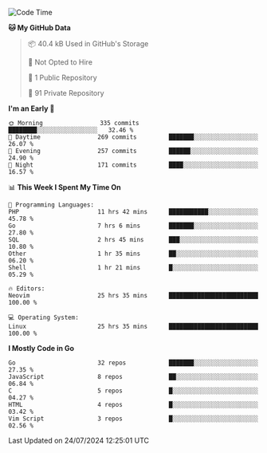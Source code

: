 
<!--START_SECTION:waka-->
![Code Time](http://img.shields.io/badge/Code%20Time-5%2C091%20hrs%2011%20mins-blue)

**🐱 My GitHub Data** 

> 📦 40.4 kB Used in GitHub's Storage 
 > 
> 🚫 Not Opted to Hire
 > 
> 📜 1 Public Repository 
 > 
> 🔑 91 Private Repository 
 > 
**I'm an Early 🐤** 

```text
🌞 Morning                335 commits         ████████░░░░░░░░░░░░░░░░░   32.46 % 
🌆 Daytime                269 commits         ███████░░░░░░░░░░░░░░░░░░   26.07 % 
🌃 Evening                257 commits         ██████░░░░░░░░░░░░░░░░░░░   24.90 % 
🌙 Night                  171 commits         ████░░░░░░░░░░░░░░░░░░░░░   16.57 % 
```


📊 **This Week I Spent My Time On** 

```text
💬 Programming Languages: 
PHP                      11 hrs 42 mins      ███████████░░░░░░░░░░░░░░   45.78 % 
Go                       7 hrs 6 mins        ███████░░░░░░░░░░░░░░░░░░   27.80 % 
SQL                      2 hrs 45 mins       ███░░░░░░░░░░░░░░░░░░░░░░   10.80 % 
Other                    1 hr 35 mins        ██░░░░░░░░░░░░░░░░░░░░░░░   06.20 % 
Shell                    1 hr 21 mins        █░░░░░░░░░░░░░░░░░░░░░░░░   05.29 % 

🔥 Editors: 
Neovim                   25 hrs 35 mins      █████████████████████████   100.00 % 

💻 Operating System: 
Linux                    25 hrs 35 mins      █████████████████████████   100.00 % 
```

**I Mostly Code in Go** 

```text
Go                       32 repos            ███████░░░░░░░░░░░░░░░░░░   27.35 % 
JavaScript               8 repos             ██░░░░░░░░░░░░░░░░░░░░░░░   06.84 % 
C                        5 repos             █░░░░░░░░░░░░░░░░░░░░░░░░   04.27 % 
HTML                     4 repos             █░░░░░░░░░░░░░░░░░░░░░░░░   03.42 % 
Vim Script               3 repos             █░░░░░░░░░░░░░░░░░░░░░░░░   02.56 % 
```




 Last Updated on 24/07/2024 12:25:01 UTC
<!--END_SECTION:waka-->
